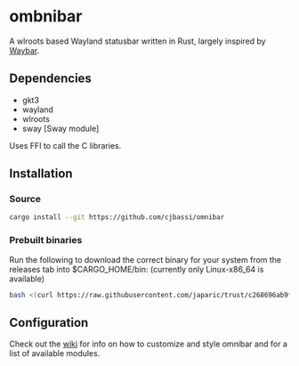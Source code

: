 # ombnibar

A wlroots based Wayland statusbar written in Rust, largely inspired by [Waybar](https://github.com/Alexays/Waybar).

## Dependencies

- gkt3
- wayland
- wlroots
- sway [Sway module]

Uses FFI to call the C libraries.

## Installation

### Source

```bash
cargo install --git https://github.com/cjbassi/omnibar
```

### Prebuilt binaries

Run the following to download the correct binary for your system from the releases tab into $CARGO_HOME/bin: (currently only Linux-x86_64 is available)

```bash
bash <(curl https://raw.githubusercontent.com/japaric/trust/c268696ab9f054e1092f195dddeead2420c04261/install.sh) -f --git cjbassi/omnibar
```

## Configuration

Check out the [wiki](https://github.com/cjbassi/omnibar/wiki) for info on how to customize and style omnibar and for a list of available modules.
